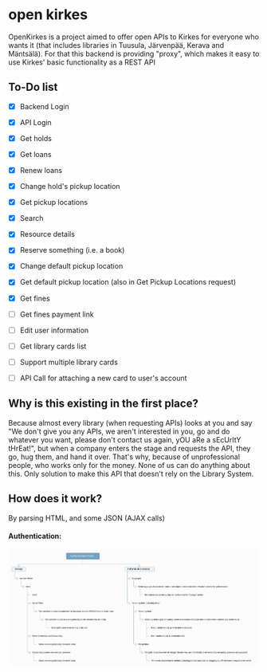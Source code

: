 # open kirkes
OpenKirkes is a project aimed to offer open APIs to Kirkes for everyone who wants it (that includes libraries in Tuusula, Järvenpää, Kerava and Mäntsälä). For that this backend is providing "proxy", which makes it easy to use Kirkes' basic functionality as a REST API

## To-Do list
- [x] Backend Login
- [x] API Login
- [x] Get holds
- [x] Get loans
- [x] Renew loans
- [x] Change hold's pickup location
- [x] Get pickup locations
- [x] Search
- [x] Resource details
- [x] Reserve something (i.e. a book)
- [x] Change default pickup location
- [x] Get default pickup location (also in Get Pickup Locations request)
- [x] Get fines
- [ ] Get fines payment link
- [ ] Edit user information
- [ ] Get library cards list
- [ ] Support multiple library cards
- [ ] API Call for attaching a new card to user's account


## Why is this existing in the first place?
Because almost every library (when requesting APIs) looks at you and say "We don't give you any APIs, we aren't interested in you, go and do whatever you want, please don't contact us again, yOU aRe a sEcUrItY tHrEat!", but when a company enters the stage and requests the API, they go, hug them, and hand it over. That's why, because of unprofessional people, who works only for the money. None of us can do anything about this. Only solution to make this API that doesn't rely on the Library System.

## How does it work?
By parsing HTML, and some JSON (AJAX calls)
#### Authentication:
![Authentication Diagram](https://raw.githubusercontent.com/developerfromjokela/open-kirkes/master/authentication_model.png?token=AJU4T5XAKMKYHKP5KG2LXSC6ZEC4M)
